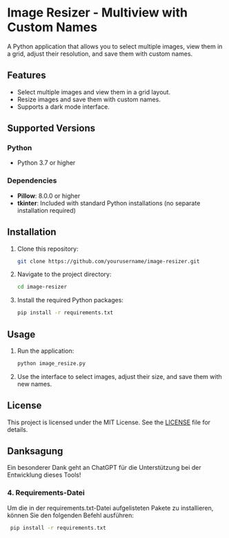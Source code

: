 # Image Resizer - Multiview with Custom Names

A Python application that allows you to select multiple images, view them in a grid, adjust their resolution, and save them with custom names.

## Features

- Select multiple images and view them in a grid layout.
- Resize images and save them with custom names.
- Supports a dark mode interface.

## Supported Versions

### Python

- Python 3.7 or higher

### Dependencies

- **Pillow**: 8.0.0 or higher
- **tkinter**: Included with standard Python installations (no separate installation required)

## Installation

1. Clone this repository:
    ```sh
    git clone https://github.com/yourusername/image-resizer.git
    ```
2. Navigate to the project directory:
    ```sh
    cd image-resizer
    ```
3. Install the required Python packages:
    ```sh
    pip install -r requirements.txt
    ```

## Usage

1. Run the application:
    ```sh
    python image_resize.py
    ```
2. Use the interface to select images, adjust their size, and save them with new names.

## License

This project is licensed under the MIT License. See the [LICENSE](LICENSE) file for details.

## Danksagung
Ein besonderer Dank geht an ChatGPT für die Unterstützung bei der Entwicklung dieses Tools!


### 4. **Requirements-Datei**

Um die in der requirements.txt-Datei aufgelisteten Pakete zu installieren, können Sie den folgenden Befehl ausführen:
  ```bash
   pip install -r requirements.txt




